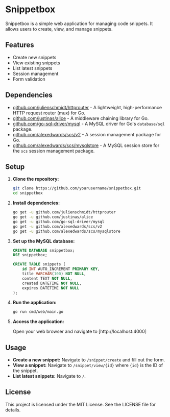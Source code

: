 # Snippetbox

Snippetbox is a simple web application for managing code snippets. It allows users to create, view, and manage snippets.

## Features

- Create new snippets
- View existing snippets
- List latest snippets
- Session management
- Form validation



## Dependencies

- [github.com/julienschmidt/httprouter](https://github.com/julienschmidt/httprouter) - A lightweight, high-performance HTTP request router (mux) for Go.
- [github.com/justinas/alice](https://github.com/justinas/alice) - A middleware chaining library for Go.
- [github.com/go-sql-driver/mysql](https://github.com/go-sql-driver/mysql) - A MySQL driver for Go's `database/sql` package.
- [github.com/alexedwards/scs/v2](https://github.com/alexedwards/scs) - A session management package for Go.
- [github.com/alexedwards/scs/mysqlstore](https://github.com/alexedwards/scs) - A MySQL session store for the `scs` session management package.

## Setup

1. **Clone the repository:**

    ```sh
    git clone https://github.com/yourusername/snippetbox.git
    cd snippetbox
    ```

2. **Install dependencies:**

    ```sh
    go get -u github.com/julienschmidt/httprouter
    go get -u github.com/justinas/alice
    go get -u github.com/go-sql-driver/mysql
    go get -u github.com/alexedwards/scs/v2
    go get -u github.com/alexedwards/scs/mysqlstore
    ```

3. **Set up the MySQL database:**

    ```sql
    CREATE DATABASE snippetbox;
    USE snippetbox;

    CREATE TABLE snippets (
        id INT AUTO_INCREMENT PRIMARY KEY,
        title VARCHAR(100) NOT NULL,
        content TEXT NOT NULL,
        created DATETIME NOT NULL,
        expires DATETIME NOT NULL
    );
    ```

4. **Run the application:**

    ```sh
    go run cmd/web/main.go
    ```

5. **Access the application:**

    Open your web browser and navigate to [http://localhost:4000]

## Usage

- **Create a new snippet:** Navigate to `/snippet/create` and fill out the form.
- **View a snippet:** Navigate to `/snippet/view/{id}` where `{id}` is the ID of the snippet.
- **List latest snippets:** Navigate to `/`.

## License

This project is licensed under the MIT License. See the LICENSE file for details.
